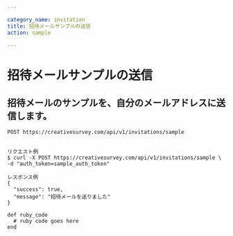 ```yaml
---

category_name: invitation
title: 招待メールサンプルの送信
action: sample

---
```


# 招待メールサンプルの送信

## 招待メールのサンプルを、自分のメールアドレスに送信します。

`POST https://creativesurvey.com/api/v1/invitations/sample`

~~~

リクエスト例
$ curl -X POST https://creativesurvey.com/api/v1/invitations/sample \
-d "auth_token=sample_auth_token"

レスポンス例
{
  "success": true,
  "message": "招待メールを送りました"
}
~~~

 
~~~
def ruby_code
  # ruby code goes here
end
~~~

　
　
